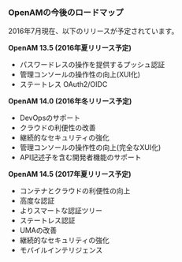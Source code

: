 ### OpenAMの今後のロードマップ

2016年7月現在、以下のリリースが予定されています。

**OpenAM 13.5 (2016年夏リリース予定)**

- パスワードレスの操作を提供するプッシュ認証
- 管理コンソールの操作性の向上(XUI化)
- ステートレス OAuth2/OIDC

**OpenAM 14.0 (2016年冬リリース予定)**

- DevOpsのサポート
- クラウドの利便性の改善
- 継続的なセキュリティの強化 
- 管理コンソールの操作性の向上(完全なXUI化)
- API記述子を含む開発者機能のサポート
 
**OpenAM 14.5 (2017年夏リリース予定)**

- コンテナとクラウドの利便性の向上
- 高度な認証
- よりスマートな認証ツリー
- ステートレス認証
- UMAの改善
- 継続的なセキュリティの強化
- モバイルインテリジェンス
